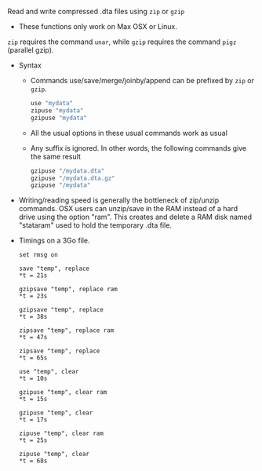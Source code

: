 Read and write compressed .dta files using `zip` or `gzip` 

- These functions only work on Max OSX or Linux.

`zip` requires the command `unar`, while `gzip` requires the command `pigz` (parallel gzip). 

- Syntax

	- Commands use/save/merge/joinby/append can be prefixed by `zip` or `gzip`.  

		```R
		use "mydata"
		zipuse "mydata"
		gzipuse "mydata"
		```

	- All the usual options in these usual commands work as usual



	- Any suffix is ignored. In other words, the following commands give the same result
	
		```R
		gzipuse "/mydata.dta"
		gzipuse "/mydata.dta.gz"
		gzipuse "/mydata"
		```

-  Writing/reading speed is generally the bottleneck of zip/unzip commands. OSX users can unzip/save in the RAM instead of a hard drive using the option "ram". This creates and delete a RAM disk named "stataram" used to hold the temporary .dta file.

-  Timings on a 3Go file.

	```
	set rmsg on

	save "temp", replace
	*t = 21s

	gzipsave "temp", replace ram
	*t = 23s

	gzipsave "temp", replace
	*t = 38s

	zipsave "temp", replace ram
	*t = 47s

	zipsave "temp", replace
	*t = 65s

	use "temp", clear
	*t = 10s

	gzipuse "temp", clear ram
	*t = 15s

	gzipuse "temp", clear
	*t = 17s

	zipuse "temp", clear ram
	*t = 25s

	zipuse "temp", clear
	*t = 68s
	```